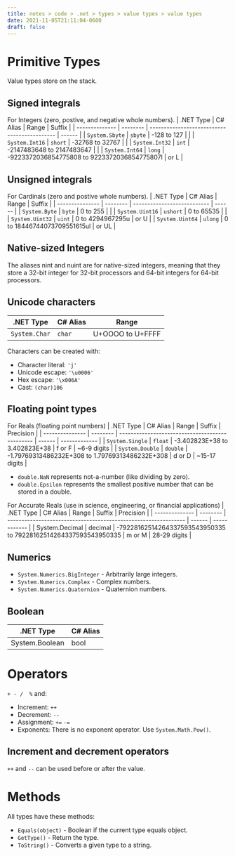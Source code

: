 ```yaml
---
title: notes > code > .net > types > value types > value types
date: 2021-11-05T21:11:04-0600
draft: false
---
```

# Primitive Types
Value types store on the stack.

## Signed integrals
For Integers (zero, postive, and negative whole numbers).
| .NET Type      | C# Alias | Range                                        | Suffix |
| -------------- | -------- | -------------------------------------------- | ------ |
| `System.Sbyte` | `sbyte`  | -128 to 127                                  |        |
| `System.Int16` | `short`  | -32768 to 32767                              |        |
| `System.Int32` | `int`    | -2147483648 to 2147483647                    |        |
| `System.Int64` | `long`   | -9223372036854775808 to 9223372036854775807l | or L   |

## Unsigned integrals
For Cardinals (zero and postive whole numbers).
| .NET Type       | C# Alias | Range                       | Suffix |
| --------------- | -------- | --------------------------- | ------ |
| `System.Byte`   | `byte`   | 0 to 255                    |        |
| `System.Uint16` | `ushort` | 0 to 65535                  |        |
| `System.Uint32` | `uint`   | 0 to 4294967295u            | or U   |
| `System.Uint64` | `ulong`  | 0 to 18446744073709551615ul | or UL  |

## Native-sized Integers
The aliases nint and nuint are for native-sized integers, meaning that they store a 32-bit integer for 32-bit processors and 64-bit integers for 64-bit processors.

## Unicode characters
| .NET Type     | C# Alias | Range            |
| ------------- | -------- | ---------------- |
| `System.Char` | `char`   | U+OOOO to U+FFFF |

Characters can be created with:
- Character literal: `'j'`
- Unicode escape: `'\u0006'`
- Hex escape: `'\x006A'`
- Cast: `(char)106`

## Floating point types
For Reals (floating point numbers)
| .NET Type       | C# Alias | Range                                           | Suffix | Precision     |
| --------------- | -------- | ----------------------------------------------- | ------ | ------------- |
| `System.Single` | `float`  | -3.402823E+38 to 3.402823E+38                   | f or F | ~6-9 digits   |
| `System.Double` | `double` | -1.79769313486232E+308 to 1.79769313486232E+308 | d or D | ~15-17 digits |

- `double.NaN` represents not-a-number (like dividing by zero).
- `double.Epsilon` represents the smallest positive number that can be stored in a double.

For Accurate Reals (use in science, engineering, or financial applications)
| .NET Type      | C# Alias | Range                                                           | Suffix | Precision    |
| -------------- | -------- | --------------------------------------------------------------- | ------ | ------------ |
| System.Decimal | decimal  | -79228162514264337593543950335 to 79228162514264337593543950335 | m or M | 28-29 digits |

## Numerics
- `System.Numerics.BigInteger` - Arbitrarily large integers.
- `System.Numerics.Complex` - Complex numbers.
- `System.Numerics.Quaternion` - Quaternion numbers.

## Boolean
| .NET Type      | C# Alias |
| -------------- | -------- |
| System.Boolean | bool     |

# Operators
`+ - /  %` and:
- Increment: `++`
- Decrement: `--`
- Assignment: `+=` `-=`
- Exponents: There is no exponent operator. Use `System.Math.Pow()`.

## Increment and decrement operators
`++` and `--` can be used before or after the value.

# Methods
All types have these methods:
- `Equals(object)` - Boolean if the current type equals object.
- `GetType()` - Return the type.
- `ToString()` - Converts a given type to a string.